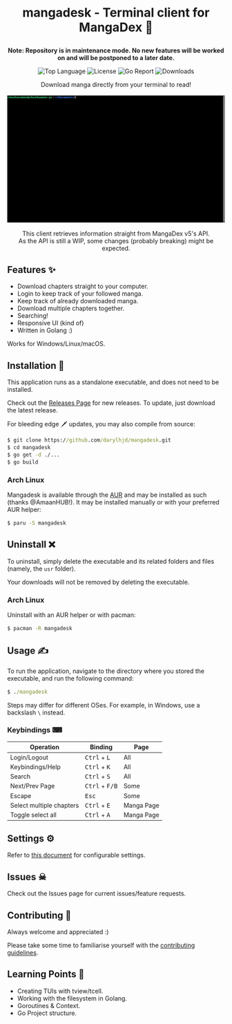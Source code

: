 # <p align="center">mangadesk - Terminal client for MangaDex 📖</p>

**<div align="center">Note: Repository is in maintenance mode. No new features will be worked on and will be postponed
to a later date.</div>**


<p align="center">
  <img alt="Top Language" src="https://img.shields.io/github/languages/top/darylhjd/mangadesk?style=flat-square">
  <img alt="License" src="https://img.shields.io/github/license/darylhjd/mangadesk?style=flat-square&color=blue">
  <img alt="Go Report" src="https://goreportcard.com/badge/github.com/darylhjd/mangadesk?style=flat-square">  
  <img alt="Downloads" src="https://img.shields.io/github/downloads/darylhjd/mangadesk/total?style=flat-square&color=success">
</p>

<p align="center">
  Download manga directly from your terminal to read!<br><br>
  <img src=".github/assets/demo.gif" alt="demo.gif">
</p>

<p align="center">
  This client retrieves information straight from MangaDex v5's API.<br>
  As the API is still a WIP, some changes (probably breaking) might be expected.
</p>

## Features ✨

- Download chapters straight to your computer.
- Login to keep track of your followed manga.
- Keep track of already downloaded manga.
- Download multiple chapters together.
- Searching!
- Responsive UI (kind of)
- Written in Golang :)

Works for Windows/Linux/macOS.

## Installation 🔧

This application runs as a standalone executable, and does not need to be installed.

Check out the [Releases Page](https://github.com/darylhjd/mangadesk/releases) for new releases. To update, just
download the latest release.

For bleeding edge 🗡 updates, you may also compile from source:

```cmd
$ git clone https://github.com/darylhjd/mangadesk.git
$ cd mangadesk
$ go get -d ./...
$ go build
```

### Arch Linux

Mangadesk is available through the [AUR](https://aur.archlinux.org/packages/mangadesk/) and may be installed as such (thanks @AmaanHUB!). 
It may be installed manually or with your preferred AUR helper:

```cmd
$ paru -S mangadesk
```

## Uninstall ❌

To uninstall, simply delete the executable and its related folders and files (namely, the `usr` folder).

Your downloads will not be removed by deleting the executable.

### Arch Linux

Uninstall with an AUR helper or with pacman:

```cmd
$ pacman -R mangadesk
```

## Usage ✍

To run the application, navigate to the directory where you stored the executable, and run the following command:

```cmd
$ ./mangadesk 
```

Steps may differ for different OSes. For example, in Windows, use a backslash `\` instead.

### Keybindings ⌨

| Operation                 | Binding                          | Page       |
|---------------------------|----------------------------------|------------|
| Login/Logout              | <kbd>Ctrl</kbd> + <kbd>L</kbd>   | All        |
| Keybindings/Help          | <kbd>Ctrl</kbd> + <kbd>K</kbd>   | All        |
| Search                    | <kbd>Ctrl</kbd> + <kbd>S</kbd>   | All        |
| Next/Prev Page            | <kbd>Ctrl</kbd> + <kbd>F/B</kbd> | Some       |
| Escape                    | <kbd>Esc</kbd>                   | Some       |
| Select multiple chapters  | <kbd>Ctrl</kbd> + <kbd>E</kbd>   | Manga Page |
| Toggle select all         | <kbd>Ctrl</kbd> + <kbd>A</kbd>   | Manga Page |

## Settings ⚙

Refer to [this document](app/core/CONFIG.md) for configurable settings.

## Issues ☠

Check out the Issues page for current issues/feature requests.

## Contributing 🤝

Always welcome and appreciated :)

Please take some time to familiarise yourself with the [contributing guidelines](.github/CONTRIBUTING.md).

## Learning Points 🧠

- Creating TUIs with tview/tcell.
- Working with the filesystem in Golang.
- Goroutines & Context.
- Go Project structure.
